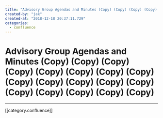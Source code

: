 ```yaml
---
title: "Advisory Group Agendas and Minutes (Copy) (Copy) (Copy) (Copy) (Copy) (Copy) (Copy) (Copy) (Copy) (Copy) (Copy) (Copy) (Copy) (Copy) (Copy) (Copy) (Copy) (Copy)"
created-by: "jak"
created-at: "2018-12-18 20:37:11.729"
categories:
  - confluence
---
```


# Advisory Group Agendas and Minutes (Copy) (Copy) (Copy) (Copy) (Copy) (Copy) (Copy) (Copy) (Copy) (Copy) (Copy) (Copy) (Copy) (Copy) (Copy) (Copy) (Copy) (Copy)


---

[[category.confluence]]
